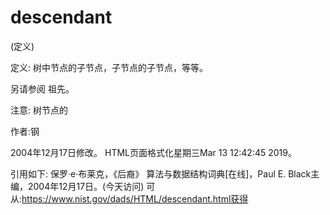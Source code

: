 # descendant


(定义)



定义:
树中节点的子节点，子节点的子节点，等等。



另请参阅
祖先。



注意:
树节点的


作者:钢







2004年12月17日修改。
HTML页面格式化星期三Mar 13 12:42:45 2019。



引用如下:
保罗·e·布莱克，《后裔》
算法与数据结构词典[在线]，Paul E. Black主编，2004年12月17日。(今天访问)
可从:https://www.nist.gov/dads/HTML/descendant.html获得